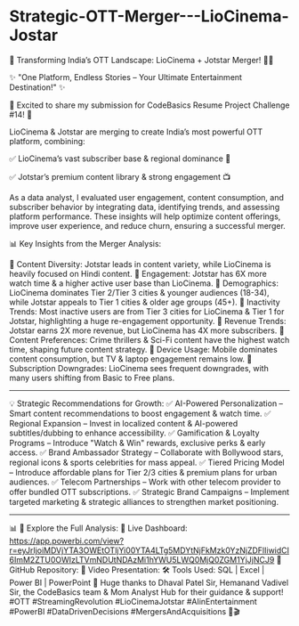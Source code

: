 # Strategic-OTT-Merger---LioCinema-Jostar

🚀 Transforming India’s OTT Landscape: LioCinema + Jotstar Merger! 🎥📡

✨ "One Platform, Endless Stories – Your Ultimate Entertainment Destination!" ✨

📢 Excited to share my submission for CodeBasics Resume Project Challenge #14! 🎉

LioCinema & Jotstar are merging to create India’s most powerful OTT platform, combining:

✅ LioCinema’s vast subscriber base & regional dominance 🎥

✅ Jotstar’s premium content library & strong engagement 📺

As a data analyst, I evaluated user engagement, content consumption, and subscriber behavior by integrating data, identifying trends, and assessing platform performance. These insights will help optimize content offerings, improve user experience, and reduce churn, ensuring a successful merger.


📊 Key Insights from the Merger Analysis:

📌 Content Diversity: Jotstar leads in content variety, while LioCinema is heavily focused on Hindi content.
📌 Engagement: Jotstar has 6X more watch time & a higher active user base than LioCinema.
📌 Demographics: LioCinema dominates Tier 2/Tier 3 cities & younger audiences (18-34), while Jotstar appeals to Tier 1 cities & older age groups (45+).
📌 Inactivity Trends: Most inactive users are from Tier 3 cities for LioCinema & Tier 1 for Jotstar, highlighting a huge re-engagement opportunity.
📌 Revenue Trends: Jotstar earns 2X more revenue, but LioCinema has 4X more subscribers.
📌 Content Preferences: Crime thrillers & Sci-Fi content have the highest watch time, shaping future content strategy.
📌 Device Usage: Mobile dominates content consumption, but TV & laptop engagement remains low.
📌 Subscription Downgrades: LioCinema sees frequent downgrades, with many users shifting from Basic to Free plans.
________________________________________
💡 Strategic Recommendations for Growth:
✅ AI-Powered Personalization – Smart content recommendations to boost engagement & watch time.
✅ Regional Expansion – Invest in localized content & AI-powered subtitles/dubbing to enhance accessibility.
✅ Gamification & Loyalty Programs – Introduce "Watch & Win" rewards, exclusive perks & early access.
✅ Brand Ambassador Strategy – Collaborate with Bollywood stars, regional icons & sports celebrities for mass appeal.
✅ Tiered Pricing Model – Introduce affordable plans for Tier 2/3 cities & premium plans for urban audiences.
✅ Telecom Partnerships – Work with other telecom provider to offer bundled OTT subscriptions.
✅ Strategic Brand Campaigns – Implement targeted marketing & strategic alliances to strengthen market positioning.
________________________________________
📊 🔗 Explore the Full Analysis:
📌 Live Dashboard: https://app.powerbi.com/view?r=eyJrIjoiMDVjYTA3OWEtOTljYi00YTA4LTg5MDYtNjFkMzk0YzNjZDFlIiwidCI6ImM2ZTU0OWIzLTVmNDUtNDAzMi1hYWU5LWQ0MjQ0ZGM1YjJjNCJ9
📌 GitHub Repository: 
📌 Video Presentation: 
🛠 Tools Used: SQL | Excel | Power BI | PowerPoint
🙌 Huge thanks to Dhaval Patel Sir, Hemanand Vadivel Sir, the CodeBasics team & Mom Analyst Hub for their guidance & support!
#OTT #StreamingRevolution #LioCinemaJotstar #AIinEntertainment #PowerBI #DataDrivenDecisions #MergersAndAcquisitions 🚀🎬

